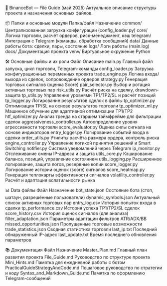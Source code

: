 📂 BinanceBot — File Guide (май 2025)
Актуальное описание структуры проекта и назначения основных файлов.

📦 Папки и основные модули
Папка/файл Назначение
common/ Централизованная загрузка конфигурации (config_loader.py)
core/ Логика торговли, расчёт ордеров, риск-менеджмент, кэш
telegram/ Интеграция с Telegram (команды, обработка сообщений)
data/ Данные работы бота: сделки, пары, состояние
logs/ Логи работы (main.log)
docs/ Документация проекта
venv/ Виртуальное окружение Python

🛠 Основные файлы и их роли
Файл Описание
main.py Главный файл запуска, цикл торговли, Telegram-команды
config_loader.py Загрузка конфигурационных переменных проекта
trade_engine.py Логика входа/выхода из сделок, сопровождение ордеров
strategy.py Генерация торговых сигналов (оценка Score)
pair_selector.py Выбор и ротация активных торговых пар
risk_utils.py Расчёт риска на сделку, drawdown-защита
tp_utils.py Управление уровнями TP1/TP2/SL и расчёт позиций
tp_logger.py Логирование результатов сделок в файлы
tp_optimizer.py Оптимизация TP/SL на основе результатов торговли
tp_optimizer_ml.py Машинное обучение для адаптивной оптимизации TP1/TP2
htf_optimizer.py Анализ тренда на старшем таймфрейме для фильтрации сделок
aggressiveness_controller.py Автоопределение уровня агрессивности торговли
score_evaluator.py Оценка силы сигнала на основе индикаторов
entry_logger.py Логирование событий входа в сделки
order_utils.py Утилиты расчёта размера ордера, контроль риска
engine_controller.py Управление логикой принятия решений и Smart Switching
notifier.py Система уведомлений через Telegram
ip_monitor.py Отслеживание смены IP-адреса и защита
utils_core.py Кэширование баланса, позиций, управление состоянием
utils_logging.py Расширенное логирование, защита логов, резервные копии
score_logger.py Логирование истории оценок (score) сигналов
score_heatmap.py Генерация теплокарты эффективности сигналов
volatility_controller.py Расчёт и адаптация волатильности рынка

📊 Data файлы
Файл Назначение
bot_state.json Состояние бота (стоп, шатаун, разрешённые пользователи)
dynamic_symbols.json Актуальный список активных торговых пар
entry_log.csv История попыток входа в сделки
tp_performance.csv История успеха TP1/TP2/SL сделок
score_history.csv История оценок сигналов (для анализа)
filter_adaptation.json Параметры адаптации фильтров ATR/ADX/BB
missed_opportunities.json Пропущенные торговые возможности
trade_statistics.json Сводная статистика торговли
last_ip.txt Последний обнаруженный IP-адрес
last_update.txt Время последнего обновления параметров

📚 Документация
Файл Назначение
Master_Plan.md Главный план развития проекта
File_Guide.md Руководство по структуре проекта
Mini_Hints.md Памятка для ежедневной работы с ботом
PracticalGuideStrategyAndCode.md Пошаговое руководство по стратегии и коду
Syntax_and_Markdown_Guide.md Памятка по оформлению Telegram-сообщений

